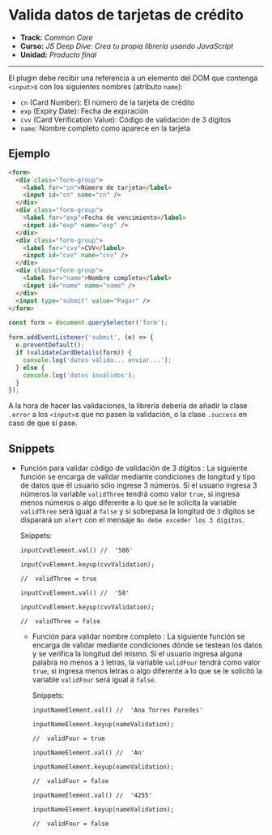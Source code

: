 # Valida datos de tarjetas de crédito

* **Track:** _Common Core_
* **Curso:** _JS Deep Dive: Crea tu propia librería usando JavaScript_
* **Unidad:** _Producto final_

***

El plugin debe recibir una referencia a un elemento del DOM que contenga
`<input>`s con los siguientes nombres (atributo `name`):

* `cn` (Card Number): El número de la tarjeta de crédito
* `exp` (Expiry Date): Fecha de expiración
* `cvv` (Card Verification Value): Código de validación de 3 dígitos
* `name`: Nombre completo como aparece en la tarjeta

## Ejemplo

```html
<form>
  <div class="form-group">
    <label for="cn">Número de tarjeta</label>
    <input id="cn" name="cn" />
  </div>
  <div class="form-group">
    <label for="exp">Fecha de vencimiento</label>
    <input id="exp" name="exp" />
  </div>
  <div class="form-group">
    <label for="cvv">CVV</label>
    <input id="cvv" name="cvv" />
  </div>
  <div class="form-group">
    <label for="name">Nombre completo</label>
    <input id="name" name="name" />
  </div>
  <input type="submit" value="Pagar" />
</form>
```

```js
const form = document.querySelector('form');

form.addEventListener('submit', (e) => {
  e.preventDefault();
  if (validateCardDetails(form)) {
    console.log('datos válido... enviar...');
  } else {
    console.log('datos inválidos');
  }
});
```

A la hora de hacer las validaciones, la librería debería de añadir la clase
`.error` a los `<input>`s que no pasen la validación, o la clase `.success`
en caso de que sí pase.

## Snippets

* Función para validar código de validación de 3 dígitos
 : La siguiente función se encarga de validar mediante condiciones de longitud
   y tipo de datos que él usuario sólo ingrese 3 números. Si el usuario ingresa
   3 números la variable `validThree` tendrá como valor `true`, si ingresa menos
   números o algo diferente a lo que se le solicita la variable `validThree`
   será igual a `false` y si sobrepasa la longitud de `3` dígitos se disparará
   un `alert` con el mensaje `No debe exceder los 3 dígitos`.

   Snippets:
   ~~~
   inputCvvElement.val() //  '586'

   inputCvvElement.keyup(cvvValidation);

   //  validThree = true
   ~~~

   ~~~
   inputCvvElement.val() //  '58'

   inputCvvElement.keyup(cvvValidation);

   //  validThree = false
   ~~~

   * Función para validar nombre completo
    : La siguiente función se encarga de validar mediante condiciones dónde
      se testean los datos y se verifica la longitud del mismo. Si el usuario
      ingresa alguna palabra no menos a `3` letras, la variable `validFour`
      tendrá como valor `true`, si ingresa menos letras o algo diferente
      a lo que se le solicitó la variable `validFour` será igual a `false`.

      Snippets:
      ~~~
      inputNameElement.val() //  'Ana Torres Paredes'

      inputNameElement.keyup(nameValidation);

      //  validFour = true
      ~~~

      ~~~
      inputNameElement.val() //  'An'

      inputNameElement.keyup(nameValidation);

      //  validFour = false
      ~~~

      ~~~
      inputNameElement.val() //  '4255'

      inputNameElement.keyup(nameValidation);

      //  validFour = false
      ~~~
